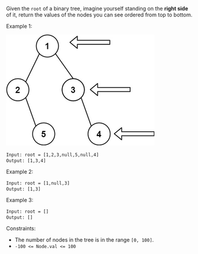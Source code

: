 Given the `root` of a binary tree, imagine yourself standing on the **right side** of it, return the values of the nodes you can see ordered from top to bottom.

 

Example 1:

![tree](tree.jpeg)
```
Input: root = [1,2,3,null,5,null,4]
Output: [1,3,4]
```
Example 2:
```
Input: root = [1,null,3]
Output: [1,3]
```
Example 3:
```
Input: root = []
Output: []
 ```

Constraints:

- The number of nodes in the tree is in the range `[0, 100]`.
- `-100 <= Node.val <= 100`